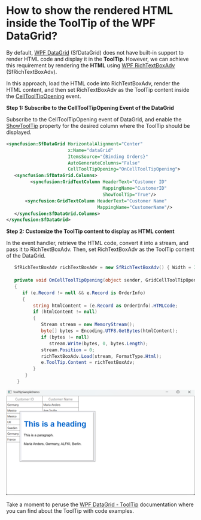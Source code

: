 # How to show the rendered HTML inside the ToolTip of the WPF DataGrid?

By default, [WPF DataGrid](https://www.syncfusion.com/wpf-controls/datagrid) (SfDataGrid) does not have built-in support to render HTML code and display it in the **ToolTip**. However, we can achieve this requirement by rendering the **HTML** using [WPF RichTextBoxAdv](https://www.syncfusion.com/wpf-controls/richtextbox) (SfRichTextBoxAdv).

In this approach, load the HTML code into RichTextBoxAdv, render the HTML content, and then set RichTextBoxAdv as the ToolTip content inside the [CellToolTipOpening](https://help.syncfusion.com/cr/wpf/Syncfusion.UI.Xaml.Grid.SfDataGrid.html#Syncfusion_UI_Xaml_Grid_SfDataGrid_CellToolTipOpening) event.

**Step 1: Subscribe to the CellToolTipOpening Event of the DataGrid**
                         
Subscribe to the CellToolTipOpening event of DataGrid, and enable the [ShowToolTip](https://help.syncfusion.com/cr/wpf/Syncfusion.UI.Xaml.Grid.SfGridBase.html#Syncfusion_UI_Xaml_Grid_SfGridBase_ShowToolTip) property for the desired column where the ToolTip should be displayed.

 ```xml
<syncfusion:SfDataGrid HorizontalAlignment="Center"  
                        x:Name="dataGrid"  
                        ItemsSource="{Binding Orders}" 
                        AutoGenerateColumns="False" 
                        CellToolTipOpening="OnCellToolTipOpening">
    <syncfusion:SfDataGrid.Columns>
          <syncfusion:GridTextColumn HeaderText="Customer ID" 
                                     MappingName="CustomerID" 
                                     ShowToolTip="True"/>
        <syncfusion:GridTextColumn HeaderText="Customer Name" 
                                   MappingName="CustomerName"/>
    </syncfusion:SfDataGrid.Columns>
</syncfusion:SfDataGrid> 
 ```
**Step 2: Customize the ToolTip content to display as HTML content**
           
   In the event handler, retrieve the HTML code, convert it into a stream, and pass it to RichTextBoxAdv. Then, set RichTextBoxAdv as the ToolTip content of the DataGrid.

 ```csharp
    SfRichTextBoxAdv richTextBoxAdv = new SfRichTextBoxAdv() { Width = 300, Height = 200, LayoutType = LayoutType.Continuous};

    private void OnCellToolTipOpening(object sender, GridCellToolTipOpeningEventArgs e)
    {
       if (e.Record != null && e.Record is OrderInfo)
       {
           string htmlContent = (e.Record as OrderInfo).HTMLCode;
           if (htmlContent != null)
           {
              Stream stream = new MemoryStream();
              byte[] bytes = Encoding.UTF8.GetBytes(htmlContent);
              if (bytes != null)
                 stream.Write(bytes, 0, bytes.Length);
              stream.Position = 0;
              richTextBoxAdv.Load(stream, FormatType.Html);
              e.ToolTip.Content = richTextBoxAdv;
           }      
        }
     }
 ```

 ![ToolTip display HTML value](ToolTipdisplayHTML.png)

Take a moment to peruse the [WPF DataGrid - ToolTip](https://help.syncfusion.com/wpf/datagrid/tooltip) documentation where you can find about the ToolTip with code examples.